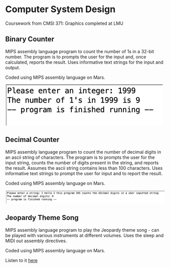 # Computer System Design
Coursework from CMSI 371: Graphics completed at LMU

## Binary Counter
 MIPS assembly language program to count the number of 1s in a 32-bit number. The program is to prompts the user for the input and, once calculated, reports the result. Uses informative text strings for the input and output.

Coded using MIPS assembly language on Mars.

![](images/counter.png)

## Decimal Counter
 MIPS assembly language program to count the number of decimal digits in an ascii string of characters. The program is to prompts the user for the input string, counts the number of digits present in the string, and reports the result. Assumes the ascii string contains less than 100 characters. Uses  informative text strings to prompt the user for input and to report the result.

Coded using MIPS assembly language on Mars.

![](images/decimal.png)

## Jeopardy Theme Song
MIPS assembly language program to play the Jeopardy theme song - can be played with various instruments at different volumes. Uses the sleep and MIDI out assembly directives. 

Coded using MIPS assembly language on Mars.

Listen to it [here](jeopardy.mp3)